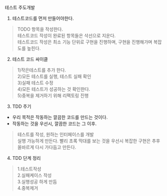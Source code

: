 테스트 주도개발


1. 테스트코드를 먼저 만들어야한다.
> TODO 항목을 작성한다.  
> 테스트코드 작성이 완료된 항목들은 삭선으로 지운다.  
> 테스트코드 작성은 최소 기능 단위로 구현을 진행하며, 구현을 진행해가며 복잡도를 높힌다.

2. 테스트 코드 싸이클
> 1)작은테스트를 추가 한다.  
> 2)모든 테스트를 실행, 테스트 실패 확인  
> 3)실패 테스트 수정  
> 4)모든 테스트가 성공하는 것 확인한다.  
> 5)중복을 제거하기 위해 리팩토링 진행

3. TDD 주기
- 우리 목적은 작동하는 깔끔한 코드를 만드는 것이다.  
- 작동하는 것을 우선시, 깔끔한 코드는 그 이후.
> 테스트를 작성, 원하는 인터페이스를 개발  
> 실행 가능하게 만든다. 빨리 초록 막대를 보는 것을 우선시 복잡한 구현은 추후    
> 올바르게 다시 가다듬고 만든다.  

4. TDD 단계 정리
> 1.테스트작성  
> 2.실패케이스 작성  
> 3.실행성공 하게 만듬  
> 4.중복제거  